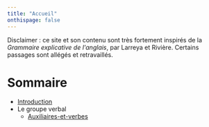 ```yaml
---
title: "Accueil"
onthispage: false
---
```


Disclaimer : ce site et son contenu sont très fortement inspirés de la *Grammaire explicative de l'anglais*, par Larreya et Rivière. Certains passages sont allégés et retravaillés.

# Sommaire

- [Introduction](introduction)
- Le groupe verbal
  - [Auxiliaires-et-verbes](le-groupe-verbal/auxiliaires-et-verbes)